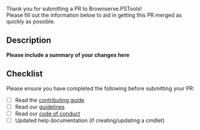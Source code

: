Thank you for submitting a PR to Brownserve.PSTools!  
Please fill out the information below to aid in getting this PR merged as quickly as possible.  

## Description
**Please include a summary of your changes here**

## Checklist
Please ensure you have completed the following before submitting your PR:
- [ ] Read the [contributing guide](https://github.com/brownserve-uk/brownserve.pstools#contributing)
- [ ] Read our [guidelines](https://github.com/Brownserve-UK/Brownserve.PSTools/blob/main/Docs/GUIDELINES.md)
- [ ] Read our [code of conduct](https://github.com/Brownserve-UK/Brownserve.PSTools/blob/main/Docs/CODE_OF_CONDUCT.md)
- [ ] Updated help documentation (if creating/updating a cmdlet)
